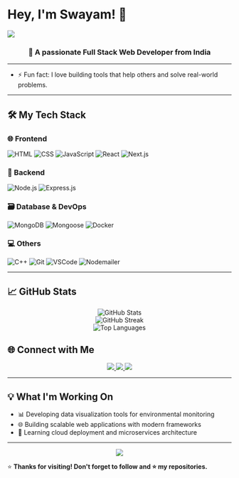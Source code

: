 # Hey, I'm Swayam! 👋

<img src="https://capsule-render.vercel.app/api?type=waving&color=0:00c6ff,100:0072ff&height=200&section=header&text=Hey,%20I'm%20Swayam!👋&fontSize=40&fontAlignY=35&fontColor=ffffff" />

<h3 align="center">🚀 A passionate Full Stack Web Developer from India</h3>

---
- ⚡ Fun fact: I love building tools that help others and solve real-world problems.

---

## 🛠️ My Tech Stack

### 🌐 Frontend
![HTML](https://img.shields.io/badge/HTML5-E34F26?style=for-the-badge&logo=html5&logoColor=white)
![CSS](https://img.shields.io/badge/CSS3-1572B6?style=for-the-badge&logo=css3&logoColor=white)
![JavaScript](https://img.shields.io/badge/JavaScript-F7DF1E?style=for-the-badge&logo=javascript&logoColor=black)
![React](https://img.shields.io/badge/React-20232A?style=for-the-badge&logo=react&logoColor=61DAFB)
![Next.js](https://img.shields.io/badge/Next.js-000000?style=for-the-badge&logo=nextdotjs&logoColor=white)

### 🧰 Backend
![Node.js](https://img.shields.io/badge/Node.js-339933?style=for-the-badge&logo=node.js&logoColor=white)
![Express.js](https://img.shields.io/badge/Express.js-000000?style=for-the-badge&logo=express&logoColor=white)

### 🗃️ Database & DevOps
![MongoDB](https://img.shields.io/badge/MongoDB-4EA94B?style=for-the-badge&logo=mongodb&logoColor=white)
![Mongoose](https://img.shields.io/badge/Mongoose-880000?style=for-the-badge&logo=mongoose&logoColor=white)
![Docker](https://img.shields.io/badge/Docker-2496ED?style=for-the-badge&logo=docker&logoColor=white)

### 💻 Others
![C++](https://img.shields.io/badge/C++-00599C?style=for-the-badge&logo=c%2B%2B&logoColor=white)
![Git](https://img.shields.io/badge/Git-F05032?style=for-the-badge&logo=git&logoColor=white)
![VSCode](https://img.shields.io/badge/VSCode-007ACC?style=for-the-badge&logo=visualstudiocode&logoColor=white)
![Nodemailer](https://img.shields.io/badge/Nodemailer-339933?style=for-the-badge&logo=nodemailer&logoColor=white)

---

## 📈 GitHub Stats

<p align="center">
  <img src="https://github-readme-stats.vercel.app/api?username=Swayamz-123&show_icons=true&theme=tokyonight" alt="GitHub Stats" />
  <br />
  <img src="https://github-readme-streak-stats.herokuapp.com?username=Swayamz-123&theme=tokyonight" alt="GitHub Streak" />
  <br />
  <img src="https://github-readme-stats.vercel.app/api/top-langs/?username=Swayamz-123&layout=compact&theme=tokyonight" alt="Top Languages" />
</p>

## 🌐 Connect with Me

<p align="center">
  <a href="mailto:itzswayam890@gmail.com" target="_blank">
    <img src="https://img.shields.io/badge/Gmail-D14836?style=for-the-badge&logo=gmail&logoColor=white" />
  </a>
  <a href="https://www.linkedin.com/in/swayam-agarwal-2b941b323" target="_blank">
    <img src="https://img.shields.io/badge/LinkedIn-0077B5?style=for-the-badge&logo=linkedin&logoColor=white" />
  </a>
  <a href="https://github.com/Swayamz-123" target="_blank">
    <img src="https://img.shields.io/badge/GitHub-181717?style=for-the-badge&logo=github&logoColor=white" />
  </a>
</p>

---

## 💡 What I'm Working On

- 📊 Developing data visualization tools for environmental monitoring
- 🌐 Building scalable web applications with modern frameworks
- 🚀 Learning cloud deployment and microservices architecture

---

<p align="center">
  <img src="https://capsule-render.vercel.app/api?type=waving&color=0:00c6ff,100:0072ff&height=100&section=footer" />
</p>

⭐ **Thanks for visiting! Don't forget to follow and ⭐️ my repositories.**
